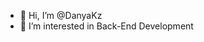 - 👋 Hi, I’m @DanyaKz
- 👀 I’m interested in Back-End Development

<!---
DanyaKz/DanyaKz is a ✨ special ✨ repository because its `README.md` (this file) appears on your GitHub profile.
You can click the Preview link to take a look at your changes.
--->
